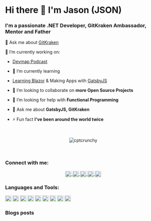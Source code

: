 # Hi there 👋 I'm Jason (JSON)

### I'm a passionate .NET Developer, GitKraken Ambassador, Mentor and Father

💬 Ask me about [GitKraken](https://www.gitkraken.com/invite/qazvVMM6)

🔭 I’m currently working on: 
 
- [Devmap Podcast](http://devmappodcast.com/)
 
- 🌱 I’m currently learning

- [Learning Blazor](https://blazor.net/) & Making Apps with [GatsbyJS](https://www.gatsbyjs.org/)

- 👯 I’m looking to collaborate on **more Open Source Projects**

- 🤔 I’m looking for help with **Functional Programming**

- 💬 Ask me about **GatsbyJS, GitKraken**

- ⚡ Fun fact **I've been around the world twice**

<br />

<p align="center">
    <img src="https://github-readme-stats.vercel.app/api?username=cptcrunchy&show_icons=true" alt="cptcrunchy" />
</p>

<br />

### Connect with me:

<p align="center">
    <a href="https://codepen.io/@cptcrunchy" target="blank">
        <img align="center" src="https://cdn.jsdelivr.net/npm/simple-icons@3.0.1/icons/codepen.svg" alt="@cptcrunchy" height="20" width="20" />
    </a>
    <a href="https://dev.to/@cptcrunchy" target="blank">
    <img align="center" src="https://cdn.jsdelivr.net/npm/simple-icons@3.0.1/icons/dev-dot-to.svg" alt="@cptcrunchy" height="20" width="20" />
    </a>
    <a href="https://twitter.com/@cptcrunch_" target="blank">
        <img align="center" src="https://cdn.jsdelivr.net/npm/simple-icons@3.0.1/icons/twitter.svg" alt="@cptcrunch_" height="20" width="20" />
    </a>
    <a href="https://linkedin.com/in/jgutierrez84" target="blank">
        <img align="center" src="https://cdn.jsdelivr.net/npm/simple-icons@3.0.1/icons/linkedin.svg" alt="jgutierrez84" height="20" width="20" />
    </a>
    <a href="https://medium.com/@jasong84" target="blank">
        <img align="center" src="https://cdn.jsdelivr.net/npm/simple-icons@3.0.1/icons/medium.svg" alt="@jasong84" height="20" width="20" />
    </a>
</p>


### Languages and Tools:

<p align="left">
    <img src="https://devicons.github.io/devicon/devicon.git/icons/css3/css3-original-wordmark.svg" alt="css3" width="20" height="20"/>
    <img src="https://devicons.github.io/devicon/devicon.git/icons/csharp/csharp-original.svg" alt="csharp" width="20" height="20"/>
    <img src="https://devicons.github.io/devicon/devicon.git/icons/dot-net/dot-net-original-wordmark.svg" alt="dotnet" width="20" height="20"/>
    <img src="https://devicons.github.io/devicon/devicon.git/icons/html5/html5-original-wordmark.svg" alt="html5" width="20" height="20"/>
    <img src="https://devicons.github.io/devicon/devicon.git/icons/javascript/javascript-original.svg" alt="javascript" width="20" height="20"/>
    <img src="https://devicons.github.io/devicon/devicon.git/icons/mysql/mysql-original-wordmark.svg" alt="mysql" width="20" height="20"/>
    <img src="https://devicons.github.io/devicon/devicon.git/icons/sass/sass-original.svg" alt="sass" width="20" height="20"/>
    <img src="https://devicons.github.io/devicon/devicon.git/icons/nodejs/nodejs-original-wordmark.svg" alt="nodejs" width="20" height="20"/>
    <img src="https://devicons.github.io/devicon/devicon.git/icons/linux/linux-original.svg" alt="linux" width="20" height="20"/>
</p>

### Blogs posts
<!-- BLOG-POST-LIST:START -->
<!-- BLOG-POST-LIST:END -->


